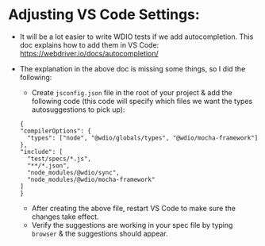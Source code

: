 # Adjusting VS Code Settings:

- It will be a lot easier to write WDIO tests if we add autocompletion. This doc explains how to add them in VS Code: https://webdriver.io/docs/autocompletion/
- The explanation in the above doc is missing some things, so I did the following:

  - Create `jsconfig.json` file in the root of your project & add the following code (this code will specify which files we want the types autosuggestions to pick up):

  ```
  {
  "compilerOptions": {
    "types": ["node", "@wdio/globals/types", "@wdio/mocha-framework"]
  },
  "include": [
    "test/specs/*.js",
    "**/*.json",
    "node_modules/@wdio/sync",
    "node_modules/@wdio/mocha-framework"
  ]
  }

  ```

  - After creating the above file, restart VS Code to make sure the changes take effect.
  - Verify the suggestions are working in your spec file by typing `browser` & the suggestions should appear.
